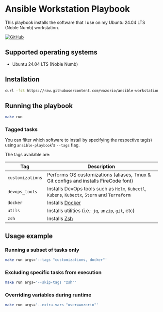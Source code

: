 # Ansible Workstation Playbook

This playbook installs the software that I use on my Ubuntu 24.04 LTS (Noble Numb) workstation.

[![GitHub](https://img.shields.io/github/license/wozorio/ansible-workstation-setup)](https://github.com/wozorio/ansible-workstation-setup/blob/master/LICENSE)

## Supported operating systems

- Ubuntu 24.04 LTS (Noble Numb)

## Installation

```bash
curl -fsS https://raw.githubusercontent.com/wozorio/ansible-workstation-playbook/refs/heads/master/install.sh | bash
```

## Running the playbook

```bash
make run
```

### Tagged tasks

You can filter which software to install by specifying the respective tag(s) using `ansible-playbook`'s `--tags` flag.

The tags available are:

| Tag              | Description                                                                                   |
| ---------------- | --------------------------------------------------------------------------------------------- |
| `customizations` | Performs OS customizations (aliases, Tmux & Git configs and installs FireCode font)           |
| `devops_tools`   | Installs DevOps tools such as `Helm`, `Kubectl`, `Kubens`, `Kubectx`, `Stern` and `Terraform` |
| `docker`         | Installs [Docker](https://docs.docker.com/engine/install/ubuntu/)                             |
| `utils`          | Installs utilities (i.e.: `jq`, `unzip`, `git`, etc)                                          |
| `zsh`            | Installs [Zsh](https://www.zsh.org/)                                                          |

## Usage example

### Running a subset of tasks only

```bash
make run args='--tags "customizations, docker"'
```

### Excluding specific tasks from execution

```bash
make run args='--skip-tags "zsh"'
```

### Overriding variables during runtime

```bash
make run args='--extra-vars "user=wozorio"'
```

